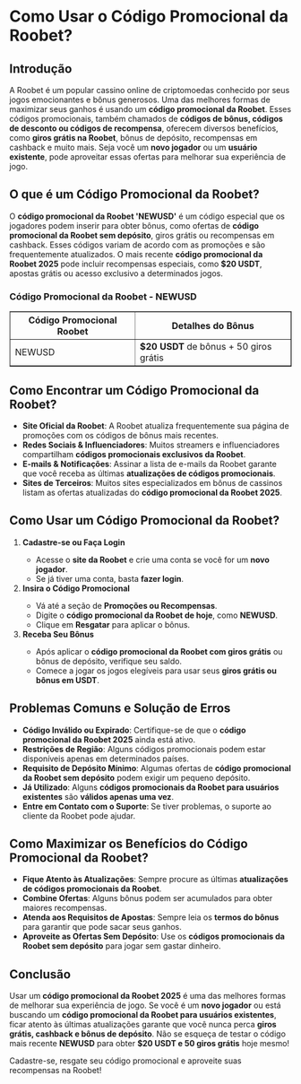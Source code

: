 <h1>Como Usar o Código Promocional da Roobet?</h1>
<h2>Introdução</h2>
<p>A Roobet é um popular cassino online de criptomoedas conhecido por seus jogos emocionantes e bônus generosos. Uma das melhores formas de maximizar seus ganhos é usando um <strong>código promocional da Roobet</strong>. Esses códigos promocionais, também chamados de <strong>códigos de bônus, códigos de desconto ou códigos de recompensa</strong>, oferecem diversos benefícios, como <strong>giros grátis na Roobet</strong>, bônus de depósito, recompensas em cashback e muito mais. Seja você um <strong>novo jogador</strong> ou um <strong>usuário existente</strong>, pode aproveitar essas ofertas para melhorar sua experiência de jogo.</p>

<h2>O que é um Código Promocional da Roobet?</h2>
<p>O <strong>código promocional da Roobet 'NEWUSD'</strong> é um código especial que os jogadores podem inserir para obter bônus, como ofertas de <strong>código promocional da Roobet sem depósito</strong>, giros grátis ou recompensas em cashback. Esses códigos variam de acordo com as promoções e são frequentemente atualizados. O mais recente <strong>código promocional da Roobet 2025</strong> pode incluir recompensas especiais, como <strong>$20 USDT</strong>, apostas grátis ou acesso exclusivo a determinados jogos.</p>

<h3>Código Promocional da Roobet - NEWUSD</h3>
<table border="1">
    <tr>
        <th>Código Promocional Roobet</th>
        <th>Detalhes do Bônus</th>
    </tr>
    <tr>
        <td>NEWUSD</td>
        <td><strong>$20 USDT</strong> de bônus + 50 giros grátis</td>
    </tr>
</table>

<h2>Como Encontrar um Código Promocional da Roobet?</h2>
<ul>
    <li><strong>Site Oficial da Roobet</strong>: A Roobet atualiza frequentemente sua página de promoções com os códigos de bônus mais recentes.</li>
    <li><strong>Redes Sociais & Influenciadores</strong>: Muitos streamers e influenciadores compartilham <strong>códigos promocionais exclusivos da Roobet</strong>.</li>
    <li><strong>E-mails & Notificações</strong>: Assinar a lista de e-mails da Roobet garante que você receba as últimas <strong>atualizações de códigos promocionais</strong>.</li>
    <li><strong>Sites de Terceiros</strong>: Muitos sites especializados em bônus de cassinos listam as ofertas atualizadas do <strong>código promocional da Roobet 2025</strong>.</li>
</ul>

<h2>Como Usar um Código Promocional da Roobet?</h2>
<ol>
    <li><strong>Cadastre-se ou Faça Login</strong></li>
    <ul>
        <li>Acesse o <strong>site da Roobet</strong> e crie uma conta se você for um <strong>novo jogador</strong>.</li>
        <li>Se já tiver uma conta, basta <strong>fazer login</strong>.</li>
    </ul>
    <li><strong>Insira o Código Promocional</strong></li>
    <ul>
        <li>Vá até a seção de <strong>Promoções ou Recompensas</strong>.</li>
        <li>Digite o <strong>código promocional da Roobet de hoje</strong>, como <strong>NEWUSD</strong>.</li>
        <li>Clique em <strong>Resgatar</strong> para aplicar o bônus.</li>
    </ul>
    <li><strong>Receba Seu Bônus</strong></li>
    <ul>
        <li>Após aplicar o <strong>código promocional da Roobet com giros grátis</strong> ou bônus de depósito, verifique seu saldo.</li>
        <li>Comece a jogar os jogos elegíveis para usar seus <strong>giros grátis ou bônus em USDT</strong>.</li>
    </ul>
</ol>

<h2>Problemas Comuns e Solução de Erros</h2>
<ul>
    <li><strong>Código Inválido ou Expirado</strong>: Certifique-se de que o <strong>código promocional da Roobet 2025</strong> ainda está ativo.</li>
    <li><strong>Restrições de Região</strong>: Alguns códigos promocionais podem estar disponíveis apenas em determinados países.</li>
    <li><strong>Requisito de Depósito Mínimo</strong>: Algumas ofertas de <strong>código promocional da Roobet sem depósito</strong> podem exigir um pequeno depósito.</li>
    <li><strong>Já Utilizado</strong>: Alguns <strong>códigos promocionais da Roobet para usuários existentes</strong> são <strong>válidos apenas uma vez</strong>.</li>
    <li><strong>Entre em Contato com o Suporte</strong>: Se tiver problemas, o suporte ao cliente da Roobet pode ajudar.</li>
</ul>

<h2>Como Maximizar os Benefícios do Código Promocional da Roobet?</h2>
<ul>
    <li><strong>Fique Atento às Atualizações</strong>: Sempre procure as últimas <strong>atualizações de códigos promocionais da Roobet</strong>.</li>
    <li><strong>Combine Ofertas</strong>: Alguns bônus podem ser acumulados para obter maiores recompensas.</li>
    <li><strong>Atenda aos Requisitos de Apostas</strong>: Sempre leia os <strong>termos do bônus</strong> para garantir que pode sacar seus ganhos.</li>
    <li><strong>Aproveite as Ofertas Sem Depósito</strong>: Use os <strong>códigos promocionais da Roobet sem depósito</strong> para jogar sem gastar dinheiro.</li>
</ul>

<h2>Conclusão</h2>
<p>Usar um <strong>código promocional da Roobet 2025</strong> é uma das melhores formas de melhorar sua experiência de jogo. Se você é um <strong>novo jogador</strong> ou está buscando um <strong>código promocional da Roobet para usuários existentes</strong>, ficar atento às últimas atualizações garante que você nunca perca <strong>giros grátis, cashback e bônus de depósito</strong>. Não se esqueça de testar o código mais recente <strong>NEWUSD</strong> para obter <strong>$20 USDT e 50 giros grátis</strong> hoje mesmo!</p>

<p>Cadastre-se, resgate seu código promocional e aproveite suas recompensas na Roobet!</p>

